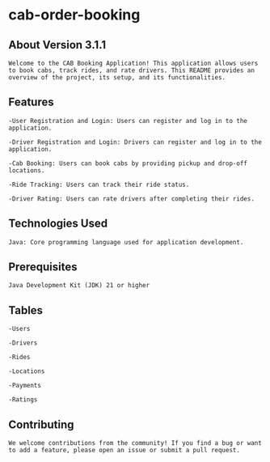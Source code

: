 # cab-order-booking
## About Version 3.1.1
    Welcome to the CAB Booking Application! This application allows users to book cabs, track rides, and rate drivers. This README provides an overview of the project, its setup, and its functionalities.

## Features
    -User Registration and Login: Users can register and log in to the application.

    -Driver Registration and Login: Drivers can register and log in to the application.

    -Cab Booking: Users can book cabs by providing pickup and drop-off locations.

    -Ride Tracking: Users can track their ride status.

    -Driver Rating: Users can rate drivers after completing their rides.

## Technologies Used
    Java: Core programming language used for application development.

## Prerequisites
    Java Development Kit (JDK) 21 or higher

## Tables
    -Users

    -Drivers

    -Rides

    -Locations

    -Payments

    -Ratings

## Contributing
    We welcome contributions from the community! If you find a bug or want to add a feature, please open an issue or submit a pull request.